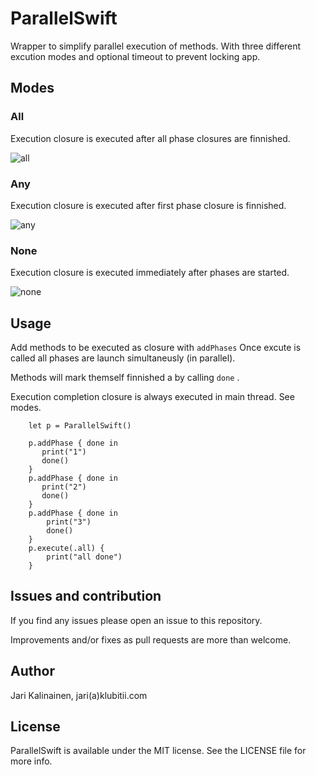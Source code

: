 # ParallelSwift
Wrapper to simplify parallel execution of methods. With three different excution modes and optional timeout to prevent locking app.

## Modes
### All
Execution closure is executed after all phase closures are finnished.

 ![all](https://github.com/jvk75/ParallelSwift/raw/master/img/all.png "all")

### Any
Execution closure is executed after first phase closure is finnished.

![any](https://github.com/jvk75/ParallelSwift/raw/master/img/any.png "any")

### None
Execution closure is executed immediately after phases are started.

![none](https://github.com/jvk75/ParallelSwift/raw/master/img/none.png "none")


## Usage 

Add methods to be executed as  closure with ```addPhases``` 
Once excute is called all phases are launch simultaneusly (in parallel). 

Methods will mark themself finnished a by calling  ```done``` .

Execution completion closure is always executed in main thread. See modes.

```
    let p = ParallelSwift()

    p.addPhase { done in
       print("1")
       done()
    }
    p.addPhase { done in
       print("2")
       done()
    }
    p.addPhase { done in
        print("3")
        done()
    }
    p.execute(.all) {
        print("all done")
    }
```
## Issues and contribution

If you find any issues please open an issue to this repository.

Improvements and/or fixes as pull requests are more than welcome.

## Author

Jari Kalinainen, jari(a)klubitii.com

## License

ParallelSwift is available under the MIT license. See the LICENSE file for more info.
